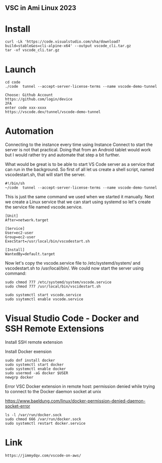 ## VSC in Ami Linux 2023

# Install
```
curl -Lk 'https://code.visualstudio.com/sha/download?build=stable&os=cli-alpine-x64' --output vscode_cli.tar.gz
tar -xf vscode_cli.tar.gz
```

# Launch
```
cd code
./code  tunnel --accept-server-license-terms --name vscode-demo-tunnel
```
```
Choose: Github Account
https://github.com/login/device 
2FA
enter code xxx-xxxx
https://vscode.dev/tunnel/vscode-demo-tunnel
```

# Automation
Connecting to the instance every time using Instance Connect to start the server is not that practical. Doing that from an Android tablet would work but I would rather try and automate that step a bit further.

What would be great is to be able to start VS Code server as a service that can run in the background. So first of all let us create a shell script, named vscodestart.sh, that will start the server.
```
#!/bin/sh
~/code  tunnel --accept-server-license-terms --name vscode-demo-tunnel
```
This is just the same command we used when we started it manually. Next we create a Linux service that we can start using systemd so let's create the service file named vscode.service.
```
[Unit]
After=network.target

[Service]
User=ec2-user
Group=ec2-user
ExecStart=/usr/local/bin/vscodestart.sh

[Install]
WantedBy=default.target
```
Now let's copy the vscode.service file to /etc/systemd/system/ and vscodestart.sh to /usr/local/bin/. We could now start the server using command:
```
sudo chmod 777 /etc/systemd/system/vscode.service
sudo chmod 777 /usr/local/bin/vscidestart.sh

sudo systemctl start vscode.service
sudo ssytemctl enable vscode.service
```

# Visual Studio Code - Docker and SSH Remote Extensions
 Install SSH remote extension 
 
 Install Docker exension

```
sudo dnf install docker
sudo systemctl start docker
sudo systemctl enable docker
sudo usermod -aG docker $USER
newgrp docker
```

Error VSC Docker extension in remote host: permission denied while trying to connect to the Docker daemon socket at unix

https://www.baeldung.com/linux/docker-permission-denied-daemon-socket-error
```
ls -l /var/run/docker.sock
sudo chmod 666 /var/run/docker.sock
sudo systemctl restart docker.service
```

# Link
```
https://jimmydqv.com/vscode-on-aws/
```
